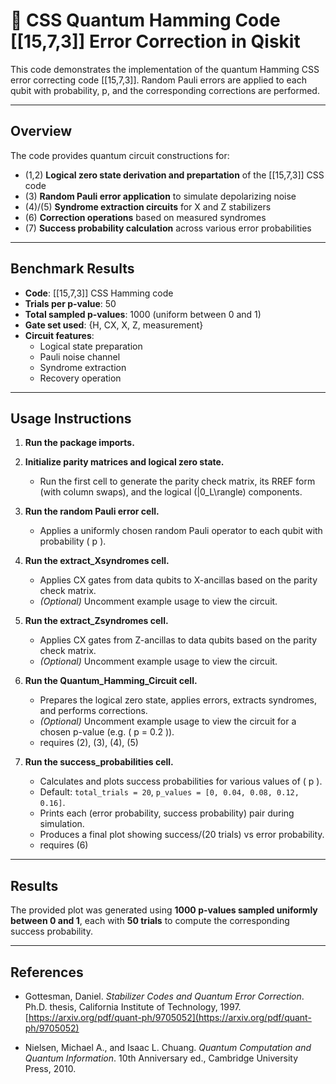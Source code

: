 # 🧩 CSS Quantum Hamming Code [[15,7,3]] Error Correction in Qiskit

This code demonstrates the implementation of the quantum Hamming CSS error correcting code [[15,7,3]]. Random Pauli errors are applied to each qubit with probability, p, and the corresponding corrections are performed.

---

## Overview

The code provides quantum circuit constructions for:

- (1,2) **Logical zero state derivation and prepartation** of the [[15,7,3]] CSS code  
- (3) **Random Pauli error application** to simulate depolarizing noise  
- (4)/(5) **Syndrome extraction circuits** for X and Z stabilizers  
- (6) **Correction operations** based on measured syndromes  
- (7) **Success probability calculation** across various error probabilities

---

## Benchmark Results

- **Code**: [[15,7,3]] CSS Hamming code  
- **Trials per p-value**: 50  
- **Total sampled p-values**: 1000 (uniform between 0 and 1)  
- **Gate set used**: {H, CX, X, Z, measurement}  
- **Circuit features**:
  - Logical state preparation  
  - Pauli noise channel  
  - Syndrome extraction  
  - Recovery operation

---

## Usage Instructions

1. **Run the package imports.**

2. **Initialize parity matrices and logical zero state.**  
   - Run the first cell to generate the parity check matrix, its RREF form (with column swaps), and the logical \(|0_L\rangle\) components.

3. **Run the random Pauli error cell.**  
   - Applies a uniformly chosen random Pauli operator to each qubit with probability \( p \).

4. **Run the extract_Xsyndromes cell.**  
   - Applies CX gates from data qubits to X-ancillas based on the parity check matrix.  
   - *(Optional)* Uncomment example usage to view the circuit.

5. **Run the extract_Zsyndromes cell.**  
   - Applies CX gates from Z-ancillas to data qubits based on the parity check matrix.  
   - *(Optional)* Uncomment example usage to view the circuit.

6. **Run the Quantum_Hamming_Circuit cell.**  
   - Prepares the logical zero state, applies errors, extracts syndromes, and performs corrections.  
   - *(Optional)* Uncomment example usage to view the circuit for a chosen p-value (e.g. \( p = 0.2 \)).
   - requires (2), (3), (4), (5)

7. **Run the success_probabilities cell.**  
   - Calculates and plots success probabilities for various values of \( p \).  
   - Default: `total_trials = 20`, `p_values = [0, 0.04, 0.08, 0.12, 0.16]`.  
   - Prints each (error probability, success probability) pair during simulation.  
   - Produces a final plot showing success/(20 trials) vs error probability.
   - requires (6)

---

## Results

The provided plot was generated using **1000 p-values sampled uniformly between 0 and 1**, each with **50 trials** to compute the corresponding success probability.

---

## References

- Gottesman, Daniel. *Stabilizer Codes and Quantum Error Correction*. Ph.D. thesis, California Institute of Technology, 1997.  
  [https://arxiv.org/pdf/quant-ph/9705052](https://arxiv.org/pdf/quant-ph/9705052)

- Nielsen, Michael A., and Isaac L. Chuang. *Quantum Computation and Quantum Information*. 10th Anniversary ed., Cambridge University Press, 2010.
